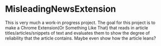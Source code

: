 # MisleadingNewsExtension
This is very much a work-in progress project. The goal for this project is to make a Chrome Extension(Or Something Like That) that reads in article titles/articles/snippets of text and evaluates them to show the degree of reliability that the article contains. Maybe even show how the article leans?